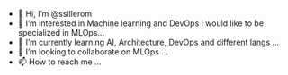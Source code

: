 - 👋 Hi, I’m @ssillerom
- 👀 I’m interested in Machine learning and DevOps i would like to be specialized in MLOps...
- 🌱 I’m currently learning AI, Architecture, DevOps and different langs ...
- 💞️ I’m looking to collaborate on MLOps ...
- 📫 How to reach me ...
